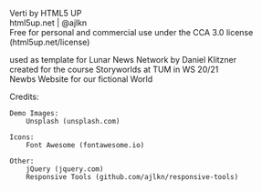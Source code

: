 Verti by HTML5 UP <br>
html5up.net | @ajlkn <br>
Free for personal and commercial use under the CCA 3.0 license (html5up.net/license) <br>

used as template for Lunar News Network by Daniel Klitzner <br>
created for the course Storyworlds at TUM in WS 20/21 <br>
Newbs Website for our fictional World <br>

Credits:

	Demo Images:
		Unsplash (unsplash.com)

	Icons:
		Font Awesome (fontawesome.io)

	Other:
		jQuery (jquery.com)
		Responsive Tools (github.com/ajlkn/responsive-tools)
